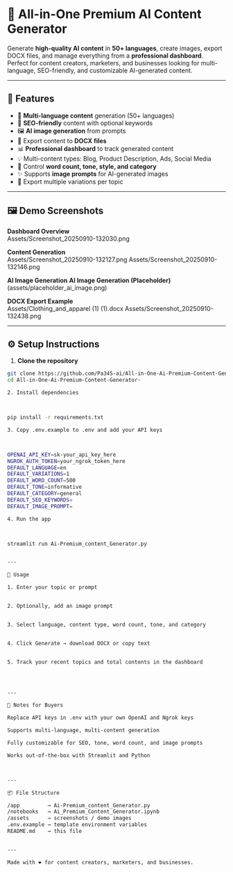 # 🌟 All-in-One Premium AI Content Generator

Generate **high-quality AI content** in **50+ languages**, create images, export DOCX files, and manage everything from a **professional dashboard**. Perfect for content creators, marketers, and businesses looking for multi-language, SEO-friendly, and customizable AI-generated content.

---

## 🚀 Features

- 📝 **Multi-language content** generation (50+ languages)  
- 🔑 **SEO-friendly** content with optional keywords  
- 🖼️ **AI image generation** from prompts  
- 📄 Export content to **DOCX files**  
- 📊 **Professional dashboard** to track generated content  
- 💡 Multi-content types: Blog, Product Description, Ads, Social Media  
- 🎯 Control **word count, tone, style, and category**  
- ✨ Supports **image prompts** for AI-generated images  
- 🔄 Export multiple variations per topic  

---

## 🖼️ Demo Screenshots

**Dashboard Overview**  
Assets/Screenshot_20250910-132030.png

**Content Generation**  
Assets/Screenshot_20250910-132127.png
Assets/Screenshot_20250910-132146.png

**AI Image Generation** 
**AI Image Generation (Placeholder)** (assets/placeholder_ai_image.png)

**DOCX Export Example**  
Assets/Clothing_and_apparel (1) (1).docx
Assets/Screenshot_20250910-132438.png

---

## ⚙️ Setup Instructions

1. **Clone the repository**  
```bash
git clone https://github.com/Pa345-ai/All-in-One-Ai-Premium-Content-Generator-.git
cd All-in-One-Ai-Premium-Content-Generator-

2. Install dependencies



pip install -r requirements.txt

3. Copy .env.example to .env and add your API keys



OPENAI_API_KEY=sk-your_api_key_here
NGROK_AUTH_TOKEN=your_ngrok_token_here
DEFAULT_LANGUAGE=en
DEFAULT_VARIATIONS=1
DEFAULT_WORD_COUNT=500
DEFAULT_TONE=informative
DEFAULT_CATEGORY=general
DEFAULT_SEO_KEYWORDS=
DEFAULT_IMAGE_PROMPT=

4. Run the app



streamlit run Ai-Premium_content_Generator.py


---

📝 Usage

1. Enter your topic or prompt


2. Optionally, add an image prompt


3. Select language, content type, word count, tone, and category


4. Click Generate → download DOCX or copy text


5. Track your recent topics and total contents in the dashboard




---

🔗 Notes for Buyers

Replace API keys in .env with your own OpenAI and Ngrok keys

Supports multi-language, multi-content generation

Fully customizable for SEO, tone, word count, and image prompts

Works out-of-the-box with Streamlit and Python



---

📦 File Structure

/app         → Ai-Premium_content_Generator.py
/notebooks   → Ai_Premium_Content_Generator.ipynb
/assets      → screenshots / demo images
.env.example → template environment variables
README.md    → this file


---

Made with ❤️ for content creators, marketers, and businesses.




